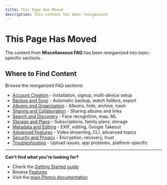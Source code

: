 ```yaml
---
title: This Page Has Moved
description: This content has been reorganized
---
```


# This Page Has Moved

The content from **Miscellaneous FAQ** has been reorganized into topic-specific sections.

## Where to Find Content

Browse the reorganized FAQ sections:

- [Account Creation](/photos/faq/account-creation) - Installation, signup, multi-device setup
- [Backup and Sync](/photos/faq/backup-and-sync) - Automatic backup, watch folders, export
- [Albums and Organization](/photos/faq/albums-and-organization) - Albums, hide, archive, trash
- [Sharing and Collaboration](/photos/faq/sharing-and-collaboration) - Sharing albums and links
- [Search and Discovery](/photos/faq/search-and-discovery) - Face recognition, map, ML
- [Storage and Plans](/photos/faq/storage-and-plans) - Subscriptions, family plans, storage
- [Metadata and Editing](/photos/faq/metadata-and-editing) - EXIF, editing, Google Takeout
- [Advanced Features](/photos/faq/advanced-features) - Video streaming, CLI, advanced topics
- [Security and Privacy](/photos/faq/security-and-privacy) - Encryption, recovery, trust
- [Troubleshooting](/photos/faq/troubleshooting) - Upload issues, app problems, platform-specific

---

**Can't find what you're looking for?**
- Check the [Getting Started guide](/photos/getting-started/)
- Browse [Features](/photos/features/account/family-plans)
- Visit the [main Photos documentation](/photos/)
